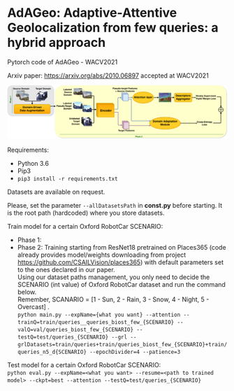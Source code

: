 # AdAGeo: Adaptive-Attentive Geolocalization from few queries: a hybrid approach
Pytorch code of AdAGeo - WACV2021

Arxiv paper: https://arxiv.org/abs/2010.06897 accepted at WACV2021

![Architecture](architecture.jpg)


Requirements:
*  Python 3.6
*  Pip3
*  `pip3 install -r requirements.txt`
  
  
Datasets are available on request.
  
Please, set the parameter `--allDatasetsPath` in **const.py** before starting. It is the root path (hardcoded) where you store datasets.

Train model for a certain Oxford RobotCar SCENARIO:  
*  Phase 1:  
*  Phase 2: Training starting from ResNet18 pretrained on Places365 (code already provides model/weights downloading from project https://github.com/CSAILVision/places365) with default parameters set to the ones declared in our paper.  
Using our dataset paths management, you only need to decide the SCENARIO (int value) of Oxford RobotCar dataset and run the command below.  
Remember, SCANARIO = [1 - Sun, 2 - Rain, 3 - Snow, 4 - Night, 5 - Overcast] .  
`python main.py --expName={what you want} --attention --trainQ=train/queries__queries_biost_few_{SCENARIO} --valQ=val/queries_biost_few_{SCENARIO} --testQ=test/queries_{SCENARIO} --grl --grlDatasets=train/queries+train/queries_biost_few_{SCENARIO}+train/queries_n5_d{SCENARIO} --epochDivider=4 --patience=3 `  
  
Test model for a certain Oxford RobotCar SCENARIO:  
`python eval.py --expName=<what you want> --resume=<path to trained model> --ckpt=best --attention --testQ=test/queries_{SCENARIO}`  
